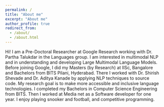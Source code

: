 ```yaml
---
permalink: /
title: "About me"
excerpt: "About me"
author_profile: true
redirect_from: 
  - /about/
  - /about.html
---
```


Hi! I am a Pre-Doctoral Researcher at Google Research working with Dr. Partha Talukdar in the Languages group.
I am interested in multimodal NLP and in understanding and developing Large Multimodal Language Models.
Before joining Google, I did my Masters (by Research) at IISc, Bangalore and Bachelors from BITS Pilani, Hyderabad.
There I worked with Dr. Shirish Shevade and Dr. Aditya Kanade by applying NLP techniques to source code. 
My research goal is to make more accessible and inclusive language technologies.
I completed my Bachelors in Computer Science Engineering from BITS.
Then I worked at Media net as a Software developer for one year.
I enjoy playing snooker and football, and competitive programming.
